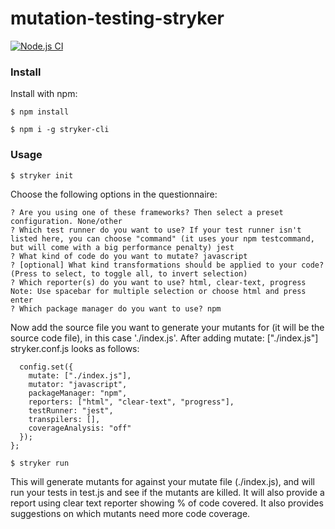 # mutation-testing-stryker

[![Node.js CI](https://github.com/JoranManoel/mutation-test/actions/workflows/node.js.yml/badge.svg)](https://github.com/JoranManoel/mutation-test/actions/workflows/node.js.yml)

### Install
Install with npm:

```$ npm install```

```$ npm i -g stryker-cli```

### Usage
```$ stryker init```

Choose the following options in the questionnaire:

```? Do you want to install Stryker locally?: npm
? Are you using one of these frameworks? Then select a preset configuration. None/other
? Which test runner do you want to use? If your test runner isn't listed here, you can choose "command" (it uses your npm testcommand, but will come with a big performance penalty) jest
? What kind of code do you want to mutate? javascript
? [optional] What kind transformations should be applied to your code? (Press to select, to toggle all, to invert selection)
? Which reporter(s) do you want to use? html, clear-text, progress
Note: Use spacebar for multiple selection or choose html and press enter
? Which package manager do you want to use? npm
```

Now add the source file you want to generate your mutants for (it will be the source code file), in this case './index.js'. After adding mutate: ["./index.js"] stryker.conf.js looks as follows:

```module.exports = function(config) {
  config.set({
    mutate: ["./index.js"],
    mutator: "javascript",
    packageManager: "npm",
    reporters: ["html", "clear-text", "progress"],
    testRunner: "jest",
    transpilers: [],
    coverageAnalysis: "off"
  });
};
```

```$ stryker run```

This will generate mutants for against your mutate file (./index.js), and will run your tests in test.js and see if the mutants are killed. It will also provide a report using clear text reporter showing % of code covered. It also provides suggestions on which mutants need more code coverage.
